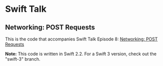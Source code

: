# Swift Talk
## Networking: POST Requests

This is the code that accompanies Swift Talk Episode 8: [Networking: POST Requests](https://talk.objc.io/episodes/S01E08-networking-post-requests)

**Note:** This code is written in Swift 2.2. For a Swift 3 version, check out the "swift-3" branch.
